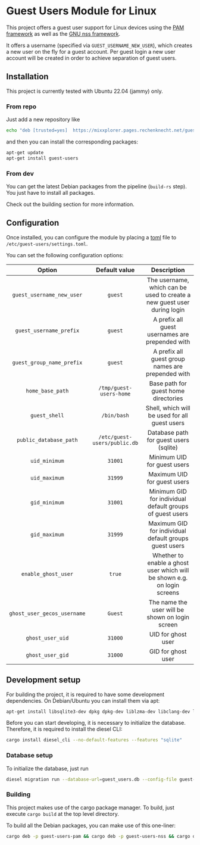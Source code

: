 # Guest Users Module for Linux

This project offers a guest user support for Linux devices using the [PAM framework](https://github.com/linux-pam/linux-pam) as well as the [GNU nss framework](https://www.gnu.org/software/libc/manual/html_node/Name-Service-Switch.html).

It offers a username (specified via `GUEST_USERNAME_NEW_USER`), which creates a new user on the fly for a guest account. Per guest login a new user account will be created in order to achieve separation of guest users.

## Installation

This project is currently tested with Ubuntu 22.04 (jammy) only.

### From repo

Just add a new repository like

```bash
echo "deb [trusted=yes]  https://mixxplorer.pages.rechenknecht.net/guest-users/packages/release/main /" > /etc/apt/sources.list.d/guest-users.list
```

and then you can install the corresponding packages:

```bash
apt-get update
apt-get install guest-users
```

### From dev

You can get the latest Debian packages from the pipeline (`build-rs` step). You just have to install all packages.

Check out the building section for more information.

## Configuration

Once installed, you can configure the module by placing a [toml](https://toml.io) file to `/etc/guest-users/settings.toml`.

You can set the following configuration options:

| Option | Default value | Description |
|:------:|:-------------:|:-----------:|
| `guest_username_new_user` | `guest` | The username, which can be used to create a new guest user during login |
| `guest_username_prefix` | `guest` | A prefix all guest usernames are prepended with |
| `guest_group_name_prefix` | `guest` | A prefix all guest group names are prepended with |
| `home_base_path` | `/tmp/guest-users-home` | Base path for guest home directories |
| `guest_shell` | `/bin/bash` | Shell, which will be used for all guest users |
| `public_database_path` | `/etc/guest-users/public.db` | Database path for guest users (sqlite) |
| `uid_minimum` | `31001` | Minimum UID for guest users |
| `uid_maximum` | `31999` | Maximum UID for guest users |
| `gid_minimum` | `31001` | Minimum GID for individual default groups of guest users |
| `gid_maximum` | `31999` | Maximum GID for individual default groups guest users |
| `enable_ghost_user` | `true` | Whether to enable a ghost user which will be shown e.g. on login screens |
| `ghost_user_gecos_username` | `Guest` | The name the user will be shown on login screen |
| `ghost_user_uid` | `31000` | UID for ghost user |
| `ghost_user_gid` | `31000` | GID for ghost user |

## Development setup

For building the project, it is required to have some development dependencies. On Debian/Ubuntu you can install them via apt:

```bash
apt-get install libsqlite3-dev dpkg dpkg-dev liblzma-dev libclang-dev libpam-dev libnss3-dev
```

Before you can start developing, it is necessary to initialize the database. Therefore, it is required to install the diesel CLI:

```bash
cargo install diesel_cli --no-default-features --features "sqlite"
```

### Database setup

To initialize the database, just run

```bash
diesel migration run --database-url=guest_users.db --config-file guest-users-lib/diesel.toml --migration-dir guest-users-lib/migrations
```

### Building

This project makes use of the cargo package manager. To build, just execute `cargo build` at the top level directory.

To build all the Debian packages, you can make use of this one-liner:

```bash
cargo deb -p guest-users-pam && cargo deb -p guest-users-nss && cargo deb -p guest-users-lib
```
